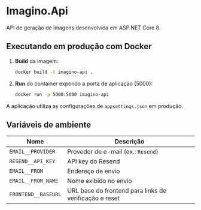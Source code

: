 # Imagino.Api

API de geração de imagens desenvolvida em ASP.NET Core 8.

## Executando em produção com Docker

1. **Build** da imagem:
   ```bash
   docker build -t imagino-api .
   ```
2. **Run** do container expondo a porta de aplicação (5000):
   ```bash
   docker run -p 5000:5000 imagino-api
   ```

A aplicação utiliza as configurações de `appsettings.json` em produção.

## Variáveis de ambiente

| Nome | Descrição |
| --- | --- |
| `EMAIL__PROVIDER` | Provedor de e-mail (ex.: `Resend`) |
| `RESEND__API_KEY` | API key do Resend |
| `EMAIL__FROM` | Endereço de envio |
| `EMAIL__FROM_NAME` | Nome exibido no envio |
| `FRONTEND__BASEURL` | URL base do frontend para links de verificação e reset |
